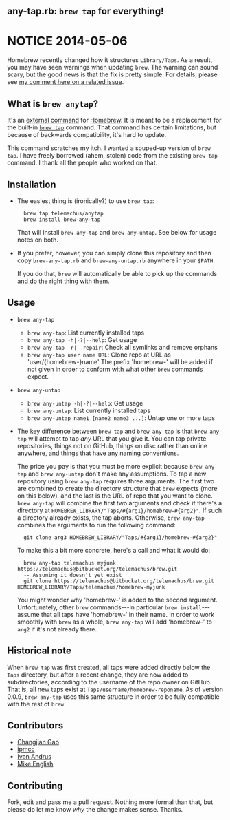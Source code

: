 ## any-tap.rb: `brew tap` for everything!

# NOTICE 2014-05-06

Homebrew recently changed how it structures `Library/Taps`. As a result,
you may have seen warnings when updating `brew`. The warning can sound
scary, but the good news is that the fix is pretty simple. For details,
please see [my comment here on a related issue][issue].

[issue]: https://github.com/telemachus/homebrew-anytap/issues/3#issuecomment-42294369

## What is `brew anytap`?

It's an [external command][ec] for [Homebrew][brew]. It is meant to be
a replacement for the built-in [`brew tap`][bt] command. That command has
certain limitations, but because of backwards compatibility, it's hard to
update.

This command scratches my itch. I wanted a souped-up version of `brew tap`.
I have freely borrowed (ahem, stolen) code from the existing `brew tap`
command. I thank all the people who worked on that.

[ec]: https://github.com/Homebrew/homebrew/blob/master/share/doc/homebrew/External-Commands.md
[brew]: https://github.com/mxcl/homebrew
[bt]: https://github.com/mxcl/homebrew/wiki/brew-tap

## Installation

+ The easiest thing is (ironically?) to use `brew tap`:

        brew tap telemachus/anytap
        brew install brew-any-tap

  That will install `brew any-tap` and `brew any-untap`. See below for
  usage notes on both.
+ If you prefer, however, you can simply clone this repository and then
  copy `brew-any-tap.rb` and `brew-any-untap.rb` anywhere in your `$PATH`.

  If you do that, `brew` will automatically be able to pick up the commands
  and do the right thing with them.

## Usage

+ `brew any-tap`
    + `brew any-tap`: List currently installed taps
    + `brew any-tap -h|-?|--help`: Get usage
    + `brew any-tap -r|--repair`: Check all symlinks and remove orphans
    + `brew any-tap user name URL`: Clone repo at URL as 'user/{homebrew-}name'
      The prefix 'homebrew-' will be added if not given in order to conform
      with what other `brew` commands expect.
+ `brew any-untap`
    + `brew any-untap -h|-?|--help`: Get usage
    + `brew any-untap`: List currently installed taps
    + `brew any-untap name1 [name2 name3 ...]`: Untap one or more taps
+ The key difference between `brew tap` and `brew any-tap` is that `brew
  any-tap` will attempt to tap *any* URL that you give it. You can tap
  private repositories, things not on GitHub, things on disc rather than
  online anywhere, and things that have any naming conventions.

  The price you pay is that you must be more explicit because `brew
  any-tap` and `brew any-untap` don't make any assumptions. To tap a new
  repository using `brew any-tap` requires three arguments. The first two
  are combined to create the directory structure that `brew` expects (more
  on this below), and the last is the URL of repo that you want to clone.
  `brew any-tap` will combine the first two arguments and check if there's
  a directory at `HOMEBREW_LIBRARY/"Taps/#{arg1}/homebrew-#{arg2}"`.  If
  such a directory already exists, the tap aborts. Otherwise, `brew
  any-tap` combines the arguments to run the following command:

        git clone arg3 HOMEBREW_LIBRARY/"Taps/#{arg1}/homebrew-#{arg2}"

  To make this a bit more concrete, here's a call and what it would do:

        brew any-tap telemachus myjunk https://telemachus@bitbucket.org/telemachus/brew.git
        -- Assuming it doesn't yet exist
        git clone https://telemachus@bitbucket.org/telemachus/brew.git HOMEBREW_LIBRARY/Taps/telemachus/homebrew-myjunk

  You might wonder why 'homebrew-' is added to the second argument.
  Unfortunately, other `brew` commands---in particular `brew
  install`---assume that all taps have 'homebrew-' in their name. In order
  to work smoothly with `brew` as a whole, `brew any-tap` will add
  'homebrew-' to `arg2` if it's not already there.

## Historical note

When `brew tap` was first created, all taps were added directly below the
`Taps` directory, but after a recent change, they are now added to
subdirectories, according to the username of the repo owner on GitHub.
That is, all new taps exist at `Taps/username/homebrew-reponame`. As of
version 0.0.9, `brew any-tap` uses this same structure in order to be fully
compatible with the rest of `brew`.

## Contributors

+ [Changjian Gao](https://github.com/xiaogaozi)
+ [ipmcc](https://github.com/ipmcc)
+ [Ivan Andrus](https://github.com/gvol)
+ [Mike English](https://github.com/englishm)

## Contributing

Fork, edit and pass me a pull request. Nothing more formal than that, but
please do let me know *why* the change makes sense. Thanks.
